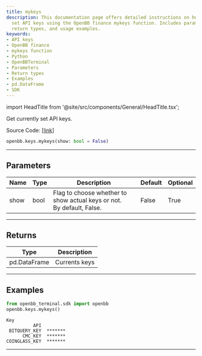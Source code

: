 ```yaml
---
title: mykeys
description: This documentation page offers detailed instructions on how to get currently
  set API keys using the OpenBB finance mykeys function. Includes parameter descriptions,
  return types, and usage examples.
keywords:
- API keys
- OpenBB finance
- mykeys function
- Python
- OpenBBTerminal
- Parameters
- Return types
- Examples
- pd.DataFrame
- SDK
---
```


import HeadTitle from '@site/src/components/General/HeadTitle.tsx';

<HeadTitle title="mykeys - Keys - Reference | OpenBB SDK Docs" />

Get currently set API keys.

Source Code: [[link](https://github.com/OpenBB-finance/OpenBBTerminal/tree/main/openbb_terminal/keys_model.py#L241)]

```python
openbb.keys.mykeys(show: bool = False)
```

---

## Parameters

| Name | Type | Description | Default | Optional |
| ---- | ---- | ----------- | ------- | -------- |
| show | bool | Flag to choose whether to show actual keys or not.<br/>By default, False. | False | True |


---

## Returns

| Type | Description |
| ---- | ----------- |
| pd.DataFrame | Currents keys |
---

## Examples

```python
from openbb_terminal.sdk import openbb
openbb.keys.mykeys()
```

```
Key
          API
 BITQUERY_KEY  *******
      CMC_KEY  *******
COINGLASS_KEY  *******
```
---
